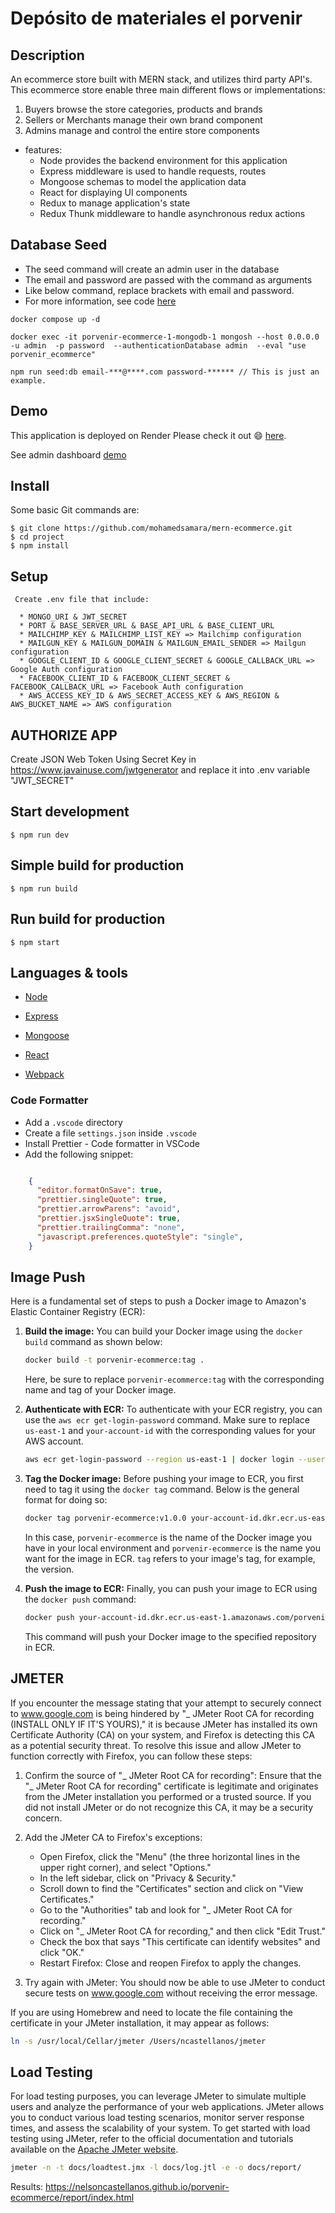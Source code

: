 # Depósito de materiales el porvenir

## Description

An ecommerce store built with MERN stack, and utilizes third party API's. This ecommerce store enable three main different flows or implementations:

1. Buyers browse the store categories, products and brands
2. Sellers or Merchants manage their own brand component
3. Admins manage and control the entire store components 


* features:
  * Node provides the backend environment for this application
  * Express middleware is used to handle requests, routes
  * Mongoose schemas to model the application data
  * React for displaying UI components
  * Redux to manage application's state
  * Redux Thunk middleware to handle asynchronous redux actions


## Database Seed

* The seed command will create an admin user in the database
* The email and password are passed with the command as arguments
* Like below command, replace brackets with email and password. 
* For more information, see code [here](server/utils/seed.js)

```
docker compose up -d

docker exec -it porvenir-ecommerce-1-mongodb-1 mongosh --host 0.0.0.0 -u admin  -p password  --authenticationDatabase admin  --eval "use porvenir_ecommerce"

npm run seed:db email-***@****.com password-****** // This is just an example.

```

## Demo

This application is deployed on Render Please check it out :smile: [here](https://mern-store.onrender.com).

See admin dashboard [demo](https://mernstore-bucket.s3.us-east-2.amazonaws.com/admin.mp4)

## Install

Some basic Git commands are:

```
$ git clone https://github.com/mohamedsamara/mern-ecommerce.git
$ cd project
$ npm install
```

## Setup

```
 Create .env file that include:

  * MONGO_URI & JWT_SECRET
  * PORT & BASE_SERVER_URL & BASE_API_URL & BASE_CLIENT_URL
  * MAILCHIMP_KEY & MAILCHIMP_LIST_KEY => Mailchimp configuration
  * MAILGUN_KEY & MAILGUN_DOMAIN & MAILGUN_EMAIL_SENDER => Mailgun configuration
  * GOOGLE_CLIENT_ID & GOOGLE_CLIENT_SECRET & GOOGLE_CALLBACK_URL => Google Auth configuration
  * FACEBOOK_CLIENT_ID & FACEBOOK_CLIENT_SECRET & FACEBOOK_CALLBACK_URL => Facebook Auth configuration
  * AWS_ACCESS_KEY_ID & AWS_SECRET_ACCESS_KEY & AWS_REGION & AWS_BUCKET_NAME => AWS configuration
```
## AUTHORIZE APP

Create JSON Web Token Using Secret Key in https://www.javainuse.com/jwtgenerator and replace it into .env variable "JWT_SECRET"

## Start development

```
$ npm run dev
```

## Simple build for production

```
$ npm run build
```

## Run build for production

```
$ npm start
```


## Languages & tools

- [Node](https://nodejs.org/en/)

- [Express](https://expressjs.com/)

- [Mongoose](https://mongoosejs.com/)

- [React](https://reactjs.org/)

- [Webpack](https://webpack.js.org/)


### Code Formatter

- Add a `.vscode` directory
- Create a file `settings.json` inside `.vscode`
- Install Prettier - Code formatter in VSCode
- Add the following snippet:  

```json

    {
      "editor.formatOnSave": true,
      "prettier.singleQuote": true,
      "prettier.arrowParens": "avoid",
      "prettier.jsxSingleQuote": true,
      "prettier.trailingComma": "none",
      "javascript.preferences.quoteStyle": "single",
    }

```


## Image Push

Here is a fundamental set of steps to push a Docker image to Amazon's Elastic Container Registry (ECR):

1. **Build the image:**
   You can build your Docker image using the `docker build` command as shown below:

   ```bash
   docker build -t porvenir-ecommerce:tag .
   ```
   Here, be sure to replace `porvenir-ecommerce:tag` with the corresponding name and tag of your Docker image.

2. **Authenticate with ECR:**
   To authenticate with your ECR registry, you can use the `aws ecr get-login-password` command. Make sure to replace `us-east-1` and `your-account-id` with the corresponding values for your AWS account.

   ```bash
   aws ecr get-login-password --region us-east-1 | docker login --username AWS --password-stdin your-account-id.dkr.ecr.us-east-1.amazonaws.com
   ```

3. **Tag the Docker image:**
   Before pushing your image to ECR, you first need to tag it using the `docker tag` command. Below is the general format for doing so:

   ```bash
   docker tag porvenir-ecommerce:v1.0.0 your-account-id.dkr.ecr.us-east-1.amazonaws.com/porvenir-ecommerce:v1.0.0
   ```
   In this case, `porvenir-ecommerce` is the name of the Docker image you have in your local environment and `porvenir-ecommerce` is the name you want for the image in ECR. `tag` refers to your image's tag, for example, the version.

4. **Push the image to ECR:**
   Finally, you can push your image to ECR using the `docker push` command:

   ```bash
   docker push your-account-id.dkr.ecr.us-east-1.amazonaws.com/porvenir-ecommerce:v1.0.0
   ```
   This command will push your Docker image to the specified repository in ECR.

## JMETER

If you encounter the message stating that your attempt to securely connect to www.google.com is being hindered by "_ JMeter Root CA for recording (INSTALL ONLY IF IT'S YOURS)," it is because JMeter has installed its own Certificate Authority (CA) on your system, and Firefox is detecting this CA as a potential security threat. To resolve this issue and allow JMeter to function correctly with Firefox, you can follow these steps:

1. Confirm the source of "_ JMeter Root CA for recording": Ensure that the "_ JMeter Root CA for recording" certificate is legitimate and originates from the JMeter installation you performed or a trusted source. If you did not install JMeter or do not recognize this CA, it may be a security concern.

2. Add the JMeter CA to Firefox's exceptions:

   - Open Firefox, click the "Menu" (the three horizontal lines in the upper right corner), and select "Options."
   - In the left sidebar, click on "Privacy & Security."
   - Scroll down to find the "Certificates" section and click on "View Certificates."
   - Go to the "Authorities" tab and look for "_ JMeter Root CA for recording."
   - Click on "_ JMeter Root CA for recording," and then click "Edit Trust."
   - Check the box that says "This certificate can identify websites" and click "OK."
   - Restart Firefox: Close and reopen Firefox to apply the changes.

3. Try again with JMeter: You should now be able to use JMeter to conduct secure tests on www.google.com without receiving the error message.

If you are using Homebrew and need to locate the file containing the certificate in your JMeter installation, it may appear as follows:

```bash
ln -s /usr/local/Cellar/jmeter /Users/ncastellanos/jmeter
```

## Load Testing

For load testing purposes, you can leverage JMeter to simulate multiple users and analyze the performance of your web applications. JMeter allows you to conduct various load testing scenarios, monitor server response times, and assess the scalability of your system. To get started with load testing using JMeter, refer to the official documentation and tutorials available on the [Apache JMeter website](https://jmeter.apache.org/).

```bash
jmeter -n -t docs/loadtest.jmx -l docs/log.jtl -e -o docs/report/
``````

Results:
https://nelsoncastellanos.github.io/porvenir-ecommerce/report/index.html